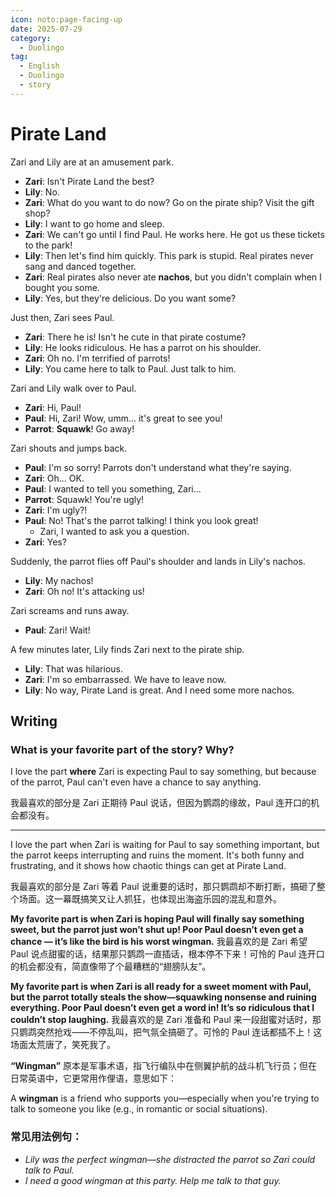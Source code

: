 ```yaml
---
icon: noto:page-facing-up
date: 2025-07-29
category:
  - Duolingo
tag:
  - English
  - Duolingo
  - story
---
```


# Pirate Land

Zari and Lily are at an amusement park.

- **Zari**: Isn't Pirate Land the best?
- **Lily**: No.
- **Zari**: What do you want to do now? Go on the pirate ship? Visit the gift shop?
- **Lily**: I want to go home and sleep.
- **Zari**: We can't go until I find Paul. He works here. He got us these tickets to the park!
- **Lily**: Then let's find him quickly. This park is stupid. Real pirates never sang and danced together.
- **Zari**: Real pirates also never ate **nachos**, but you didn't complain when I bought you some.
- **Lily**: Yes, but they're delicious. Do you want some?

Just then, Zari sees Paul.

- **Zari**: There he is! Isn't he cute in that pirate costume?
- **Lily**: He looks ridiculous. He has a parrot on his shoulder.
- **Zari**: Oh no. I'm terrified of parrots!
- **Lily**: You came here to talk to Paul. Just talk to him.

Zari and Lily walk over to Paul.

- **Zari**: Hi, Paul!
- **Paul**: Hi, Zari! Wow, umm... it's great to see you!
- **Parrot**: **Squawk**! Go away!

Zari shouts and jumps back.

- **Paul**: I'm so sorry! Parrots don't understand what they're saying.
- **Zari**: Oh... OK.
- **Paul**: I wanted to tell you something, Zari...
- **Parrot**: Squawk! You're ugly!
- **Zari**: I'm ugly?!
- **Paul**: No! That's the parrot talking! I think you look great!
  - Zari, I wanted to ask you a question.
- **Zari**: Yes?

Suddenly, the parrot flies off Paul's shoulder and lands in Lily's nachos.

- **Lily**: My nachos!
- **Zari**: Oh no! It's attacking us!

Zari screams and runs away.

- **Paul**: Zari! Wait!

A few minutes later, Lily finds Zari next to the pirate ship.

- **Lily**: That was hilarious.
- **Zari**: I'm so embarrassed. We have to leave now.
- **Lily**: No way, Pirate Land is great. And I need some more nachos.

## Writing

### What is your favorite part of the story? Why?

I love the part **where** Zari is expecting Paul to say something, but because of the parrot, Paul can't even have a chance to say anything.

我最喜欢的部分是 Zari 正期待 Paul 说话，但因为鹦鹉的缘故，Paul 连开口的机会都没有。

---

I love the part when Zari is waiting for Paul to say something important, but the parrot keeps interrupting and ruins the moment. It's both funny and frustrating, and it shows how chaotic things can get at Pirate Land.

我最喜欢的部分是 Zari 等着 Paul 说重要的话时，那只鹦鹉却不断打断，搞砸了整个场面。这一幕既搞笑又让人抓狂，也体现出海盗乐园的混乱和意外。

**My favorite part is when Zari is hoping Paul will finally say something sweet, but the parrot just won’t shut up! Poor Paul doesn’t even get a chance — it’s like the bird is his worst wingman.**
我最喜欢的是 Zari 希望 Paul 说点甜蜜的话，结果那只鹦鹉一直插话，根本停不下来！可怜的 Paul 连开口的机会都没有，简直像带了个最糟糕的“翅膀队友”。

**My favorite part is when Zari is all ready for a sweet moment with Paul, but the parrot totally steals the show—squawking nonsense and ruining everything. Poor Paul doesn’t even get a word in! It’s so ridiculous that I couldn’t stop laughing.**
我最喜欢的是 Zari 准备和 Paul 来一段甜蜜对话时，那只鹦鹉突然抢戏——不停乱叫，把气氛全搞砸了。可怜的 Paul 连话都插不上！这场面太荒唐了，笑死我了。

**“Wingman”** 原本是军事术语，指飞行编队中在侧翼护航的战斗机飞行员；但在日常英语中，它更常用作俚语，意思如下：

A **wingman** is a friend who supports you—especially when you're trying to talk to someone you like (e.g., in romantic or social situations).

### 常见用法例句：

- _Lily was the perfect wingman—she distracted the parrot so Zari could talk to Paul._
- _I need a good wingman at this party. Help me talk to that guy._
